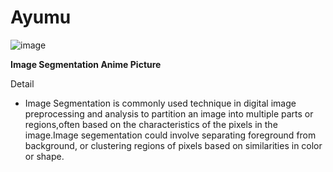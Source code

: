 # Ayumu
![image](Doc/image/XGNQlmUw.png)

**Image Segmentation Anime Picture**

Detail
- Image Segmentation is commonly used technique in digital image preprocessing and analysis
to partition an image into multiple parts or regions,often based on the characteristics of the pixels in the image.Image segementation could involve separating foreground from background, or clustering regions of pixels based on similarities in color or shape.